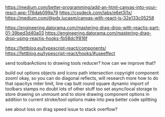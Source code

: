 https://medium.com/better-programming/add-an-html-canvas-into-your-react-app-176dab099a79
https://cssdeck.com/labs/e6et3j1x/
https://medium.com/@pdx.lucasm/canvas-with-react-js-32e133c05258

https://engineering.datorama.com/mastering-drag-drop-with-reactjs-part-01-39bed3d40a03
https://engineering.datorama.com/mastering-drag-drop-using-reactjs-hooks-fb58dc1f816f

https://fettblog.eu/typescript-react/components/
https://fettblog.eu/typescript-react/hooks/#useeffect

send toolbarActions to drawing tools reducer? how can we improve that?

build out options objects and icons
path intersection
copyright component
zoom!
okay, so you can do diagonal reflects, will research more how to do that
opacitys
miter limit,
line cap butt round square
dynamic import of toolbars
stamps
no doubt lots of other stuff too
set async/local storage to store drawing on unmount
and to store drawing component options in addition to current stroke/tool options
make into pwa
better code splitting

see about loss on drag speed issue to stack overflow?
